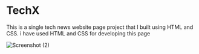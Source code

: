 # TechX
This is a single tech news website page project that I built using HTML and CSS.
i have used HTML and CSS for developing this page 

![Screenshot (2)](https://user-images.githubusercontent.com/101200272/229368531-462fb242-e6c0-4b2a-822f-5f1f5b91db20.png)

